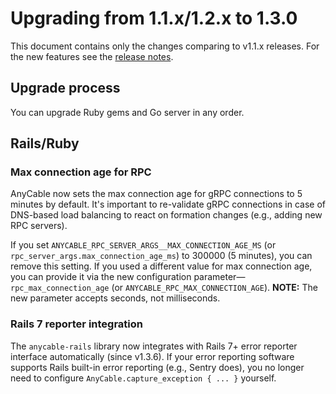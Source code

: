 # Upgrading from 1.1.x/1.2.x to 1.3.0

This document contains only the changes comparing to v1.1.x releases. For the new features see the [release notes](../release_notes.md).

## Upgrade process

You can upgrade Ruby gems and Go server in any order.

## Rails/Ruby

### Max connection age for RPC

AnyCable now sets the max connection age for gRPC connections to 5 minutes by default. It's important to re-validate gRPC connections in case of DNS-based load balancing to react on formation changes (e.g., adding new RPC servers).

If you set `ANYCABLE_RPC_SERVER_ARGS__MAX_CONNECTION_AGE_MS` (or `rpc_server_args.max_connection_age_ms`) to 300000 (5 minutes), you can remove this setting. If you used a different value for max connection age, you can provide it via the new configuration parameter—`rpc_max_connection_age` (or `ANYCABLE_RPC_MAX_CONNECTION_AGE`). **NOTE:** The new parameter accepts seconds, not milliseconds.

### Rails 7 reporter integration

The `anycable-rails` library now integrates with Rails 7+ error reporter interface automatically (since v1.3.6). If your error reporting software supports Rails built-in error reporting (e.g., Sentry does), you no longer need to configure `AnyCable.capture_exception { ... }` yourself.
